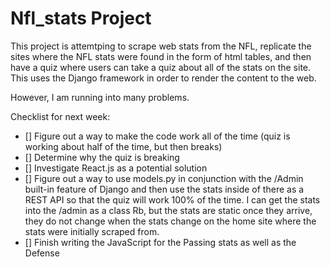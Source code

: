 # Nfl_stats Project

This project is attemtping to scrape web stats from the NFL, replicate the sites where the NFL stats were found in the form of html tables, and then have a quiz where users can take a quiz about all of the stats on the site. This uses the Django framework in order to render the content to the web.

However, I am running into many problems.

Checklist for next week:

- [] Figure out a way to make the code work all of the time (quiz is working about half of the time, but then breaks)
- [] Determine why the quiz is breaking
- [] Investigate React.js as a potential solution
- [] Figure out a way to use models.py in conjunction with the /Admin built-in feature of Django and then use the stats inside of there as a REST API so that the quiz will work 100% of the time. I can get the stats into the /admin as a class Rb, but the stats are static once they arrive, they do not change when the stats change on the home site where the stats were initially scraped from.
- [] Finish writing the JavaScript for the Passing stats as well as the Defense
